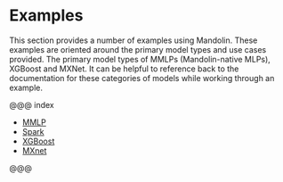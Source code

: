 # Examples

This section provides a number of examples using Mandolin. These examples are oriented around the primary
model types and use cases provided. The primary model types of MMLPs (Mandolin-native MLPs), XGBoost and
MXNet. It can be helpful to reference back to the documentation for these categories of models while
working through an example.

@@@ index

 * [MMLP](mmlp.md)
 * [Spark](spark.md)
 * [XGBoost](xgboost.md)
 * [MXnet](mxnet.md)

@@@